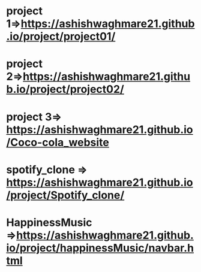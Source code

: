 # project 1=>https://ashishwaghmare21.github.io/project/project01/
# project 2=>https://ashishwaghmare21.github.io/project/project02/
# project 3=>  https://ashishwaghmare21.github.io/Coco-cola_website
# spotify_clone => https://ashishwaghmare21.github.io/project/Spotify_clone/
# HappinessMusic =>https://ashishwaghmare21.github.io/project/happinessMusic/navbar.html


